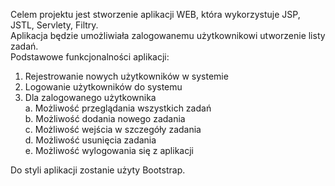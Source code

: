 Celem projektu jest stworzenie aplikacji WEB, która wykorzystuje JSP, JSTL, Servlety, Filtry. <br/>
Aplikacja będzie umożliwiała zalogowanemu użytkownikowi utworzenie listy zadań. <br/>
Podstawowe funkcjonalności aplikacji:<br/>
1. Rejestrowanie nowych użytkowników w systemie<br/>
2. Logowanie użytkowników do systemu<br/>
3. Dla zalogowanego użytkownika<br/>
    a. Możliwość przeglądania wszystkich zadań<br/>
    b. Możliwość dodania nowego zadania<br/>
    c. Możliwość wejścia w szczegóły zadania<br/>
    d. Możliwość usunięcia zadania<br/>
    e. Możliwość wylogowania się z aplikacji<br/>
    
Do styli aplikacji zostanie użyty Bootstrap.
